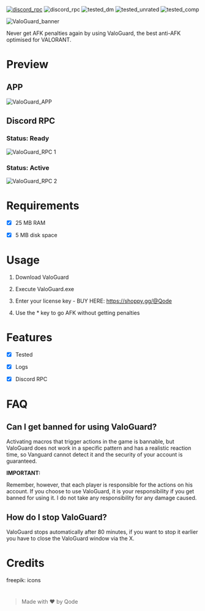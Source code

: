 [![discord_rpc](https://img.shields.io/badge/JOIN-DISCORD%20SERVER-blue)](https://discord.gg/2RTnsYGDWd) ![discord_rpc](https://img.shields.io/badge/USING-DISCORD%20RPC-blue) ![tested_dm](https://img.shields.io/badge/TESTED-DEATHMATCH-yellowgreen) ![tested_unrated](https://img.shields.io/badge/TESTED-UNRATED-yellowgreen) ![tested_comp](https://img.shields.io/badge/TESTED-COMPETITIVE-yellowgreen)

![ValoGuard_banner](src/ValoGuard_banner.png  "ValoGuard")

Never get AFK penalties again by using ValoGuard, the best anti-AFK optimised for VALORANT.
#
  
# Preview
## APP
![ValoGuard_APP](src/preview_app.png  "ValoGuard")
## Discord RPC
### Status: Ready
![ValoGuard_RPC 1](src/preview_rpc_1.png  "ValoGuard")
### Status: Active
![ValoGuard_RPC 2](src/preview_rpc_2.png  "ValoGuard")

# Requirements

- [x] 25 MB RAM

- [x] 5 MB disk space

  

# Usage

1. Download ValoGuard

2. Execute ValoGuard.exe

3. Enter your license key - BUY HERE: https://shoppy.gg/@Qode

4. Use the * key to go AFK without getting penalties

# Features
- [x] Tested
- [x] Logs
- [x] Discord RPC
  
  
# FAQ

  

## Can I get banned for using ValoGuard?

Activating macros that trigger actions in the game is bannable, but ValoGuard does not work in a specific pattern and has a realistic reaction time, so Vanguard cannot detect it and the security of your account is guaranteed.

**IMPORTANT:**

Remember, however, that each player is responsible for the actions on his account. If you choose to use ValoGuard, it is your responsibility if you get banned for using it. I do not take any responsibility for any damage caused.

  

## How do I stop ValoGuard?

ValoGuard stops automatically after 80 minutes, if you want to stop it earlier you have to close the ValoGuard window via the X.

# Credits

freepik: icons

#

> Made with ♥ by Qode

